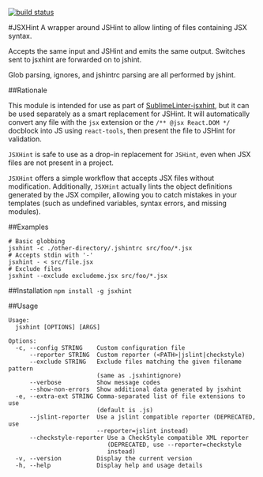 [![build status](https://secure.travis-ci.org/STRML/JSXHint.png)](http://travis-ci.org/STRML/JSXHint)

#JSXHint
A wrapper around JSHint to allow linting of files containing JSX syntax.

Accepts the same input and JSHint and emits the same output. Switches sent to jsxhint
are forwarded on to jshint.

Glob parsing, ignores, and jshintrc parsing are all performed by jshint. 

##Rationale

This module is intended for use as part of 
[SublimeLinter-jsxhint](https://github.com/SublimeLinter/SublimeLinter-jsxhint),
but it can be used separately as a smart replacement for JSHint. It will automatically convert any file with 
the `jsx` extension or the `/** @jsx React.DOM */` docblock into JS using `react-tools`, then present
the file to JSHint for validation. 

`JSXHint` is safe to use as a drop-in replacement for `JSHint`, even when
JSX files are not present in a project.

`JSXHint` offers a simple workflow that accepts JSX files without modification.
Additionally, `JSXHint` actually lints the object definitions generated by the JSX compiler, allowing you to catch 
mistakes in your templates (such as undefined variables, syntax errors, and missing modules).

##Examples

```
# Basic globbing
jsxhint -c ./other-directory/.jshintrc src/foo/*.jsx
# Accepts stdin with '-'
jsxhint - < src/file.jsx
# Exclude files
jsxhint --exclude excludeme.jsx src/foo/*.jsx 
```

##Installation
`npm install -g jsxhint`

##Usage
```
Usage:
  jsxhint [OPTIONS] [ARGS]

Options: 
  -c, --config STRING    Custom configuration file
      --reporter STRING  Custom reporter (<PATH>|jslint|checkstyle)
      --exclude STRING   Exclude files matching the given filename pattern 
                         (same as .jsxhintignore) 
      --verbose          Show message codes
      --show-non-errors  Show additional data generated by jsxhint
  -e, --extra-ext STRING Comma-separated list of file extensions to use 
                         (default is .js) 
      --jslint-reporter  Use a jslint compatible reporter (DEPRECATED, use 
                         --reporter=jslint instead) 
      --checkstyle-reporter Use a CheckStyle compatible XML reporter 
                            (DEPRECATED, use --reporter=checkstyle 
                            instead) 
  -v, --version          Display the current version
  -h, --help             Display help and usage details
```
